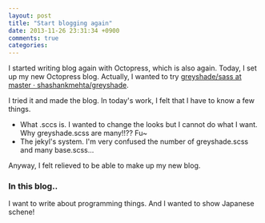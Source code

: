 ```yaml
---
layout: post
title: "Start blogging again"
date: 2013-11-26 23:31:34 +0900
comments: true
categories: 
---
```


I started writing blog again with Octopress, which is also again. Today, I set up my new Octopress blog. Actually, I wanted to try [greyshade/sass at master · shashankmehta/greyshade](https://github.com/shashankmehta/greyshade/tree/master/sass).

I tried it and made the blog. In today's work, I felt that I have to know a few things.

- What .sccs is. I wanted to change the looks but I cannot do what I want. Why greyshade.scss are many!!?? Fu~
- The jekyl's system. I'm very confused the number of greyshade.scss and many base.scss...

Anyway, I felt relieved to be able to make up my new blog.

<!--more-->

### In this blog..

I want to write about programming things. And I wanted to show Japanese schene!